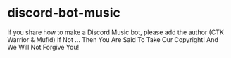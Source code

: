 # discord-bot-music

If you share how to make a Discord Music bot, please add the author (CTK Warrior & Mufid) 
If Not ... Then You Are Said To Take Our Copyright! And We Will Not Forgive You!
